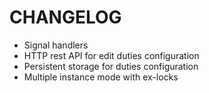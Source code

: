 CHANGELOG
=========

* Signal handlers
* HTTP rest API for edit duties configuration
* Persistent storage for duties configuration
* Multiple instance mode with ex-locks
